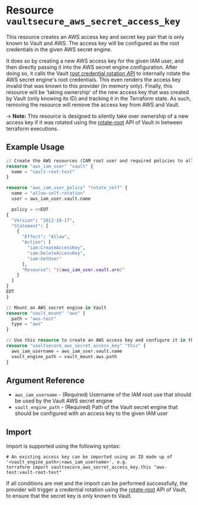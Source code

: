 # Resource `vaultsecure_aws_secret_access_key`

This resource creates an AWS access key and secret key pair that is only known to Vault and AWS. The access key will be configured as the root credentials in the given AWS secret engine.

It does so by creating a new AWS access key for the given IAM user, and then directly passing it into the AWS secret engine configuration. After doing so, it calls the Vault [root credential rotation API](https://www.vaultproject.io/api-docs/secret/aws#rotate-root-iam-credentials) to internally rotate the AWS secret engine's root credentials. This even renders the access key invalid that was known to this provider (in memory only). Finally, this resource will be 'taking ownership' of the new access key that was created by Vault (only knowing its ID) and tracking it in the Terraform state. As such, removing the resource will remove the access key from AWS and Vault.

-> **Note:** This resource is designed to silently take over ownership of a new access key if it was rotated using the [rotate-root](https://www.vaultproject.io/api-docs/secret/aws#rotate-root-iam-credentials) API of Vault in between terraform executions.

## Example Usage

```terraform
// Create the AWS resources (IAM root user and required policies to allow key rotation)
resource "aws_iam_user" "vault" {
  name = "vault-root-test"
}

resource "aws_iam_user_policy" "rotate_self" {
  name = "allow-self-rotation"
  user = aws_iam_user.vault.name

  policy = <<EOT
{
  "Version": "2012-10-17",
  "Statement": [
    {
      "Effect": "Allow",
      "Action": [
        "iam:CreateAccessKey",
        "iam:DeleteAccessKey",
        "iam:GetUser"
      ],
      "Resource": "${aws_iam_user.vault.arn}"
    }
  ]
}
EOT
}

// Mount an AWS secret engine in Vault
resource "vault_mount" "aws" {
  path = "aws-test"
  type = "aws"
}

// Use this resource to create an AWS access key and configure it in the Vault secret engine
resource "vaultsecure_aws_secret_access_key" "this" {
  aws_iam_username = aws_iam_user.vault.name
  vault_engine_path = vault_mount.aws.path
}
```

## Argument Reference

- `aws_iam_username` - (Required) Username of the IAM root use that should be used by the Vault AWS secret engine
- `vault_engine_path` - (Required) Path of the Vault secret engine that should be configured with an access key to the given IAM user

## Import

Import is supported using the following syntax:

```shell
# An existing access key can be imported using an ID made up of '<vault_engine_path>:<aws_iam_username>', e.g.
terraform import vaultsecure_aws_secret_access_key.this "aws-test:vault-root-test"
```

If all conditions are met and the import can be performed successfully, the provider will trigger a credential rotation using the [rotate-root](https://www.vaultproject.io/api-docs/secret/aws#rotate-root-iam-credentials) API of Vault, to ensure that the secret key is only known to Vault.